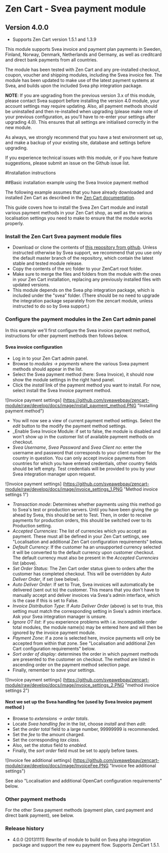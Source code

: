 # Zen Cart - Svea payment module
## Version 4.0.0
* Supports Zen Cart version 1.5.1 and 1.3.9

This module supports Svea invoice and payment plan payments in Sweden, Finland, Norway, Denmark, Netherlands and Germany, as well as creditcard and direct bank payments from all countries.

The module has been tested with Zen Cart and any pre-installed checkout, coupon, voucher and shipping modules, including the Svea invoice fee. The module has been updated to make use of the latest payment systems at Svea, and builds upon the included Svea php integration package.

**NOTE**: If you are upgrading from the previous version 3.x of this module, please contact Svea support before installing the version 4.0 module, your account settings may require updating. Also, all payment methods should be uninstalled and then re-installed when upgrading (please make note of your previous configuration, as you'll have to re-enter your settings after upgrading 4.0). This ensures that all settings are initialised correctly in the new module. 

As always, we strongly recommend that you have a test environment set up, and make a backup of your existing site, database and settings before upgrading.

If you experience technical issues with this module, or if you have feature suggestions, please submit an issue on the Github issue list.

#Installation instructions

##Basic installation example using the Svea Invoice payment method

The following example assumes that you have already downloaded and installed Zen Cart as described in the [Zen Cart documentation](http://www.zen-cart.com/).

This guide covers how to install the Svea Zen Cart module and install various payment methods in your Zen Cart shop, as well as the various localisation settings you need to make to ensure that the module works properly.

### Install the Zen Cart Svea payment module files

* Download or clone the contents of [this repository from github](https://github.com/sveawebpay/zencart-module). Unless instructed otherwise by Svea support, we recommend that you use only the default master branch of the repository, which contain the latest stable and tested module release.
* Copy the contents of the src folder to your ZenCart root folder.
* Make sure to merge the files and folders from the module with the ones in your Zen Cart installation, replacing any previously installed files with updated versions.
* This module depends on the Svea php integration package, which is included under the "svea" folder. (There should be no need to upgrade the integration package separately from the zencart module, unless instructed to do so by Svea support.)

### Configure the payment modules in the Zen Cart admin panel
In this example we'll first configure the Svea invoice payment method, instructions for other payment methods then follows below.

#### Svea invoice configuration

* Log in to your Zen Cart admin panel.
* Browse to _modules -> payments_ where the various Svea payment methods should appear in the list.
* Select the Svea payment method (here: Svea Invoice), it should now show the module settings in the right hand panel.
* Click the _install_ link of the payment method you want to install. For now, select install the Svea Invoice payment method.

![Invoice payment settings] (https://github.com/sveawebpay/zencart-module/raw/develop/docs/image/install_payment_method.PNG "Installing payment method")

* You will now see a view of current payment method settings. Select the _edit_ button to the modify the payment method settings. 
* _Enable Svea Invoice Module: if set to false, the module is disabled and won't show up in the customer list of available payment methods on checkout.
* _Svea Username_, _Svea Password_ and _Svea Client no_: enter the username and password that corresponds to your client number for the country in question. You can only accept invoice payments from countries for which you have entered credentials, other country fields should be left empty. Test credentials will be provided to you by your Svea integration manager upon request. 

![Invoice payment settings] (https://github.com/sveawebpay/zencart-module/raw/develop/docs/image/invoice_settings_1.PNG "Method invoice settings 1")

* _Transaction mode_: Determines whether payments using this method go to Svea's test or production servers. Until you have been giving the go ahead by Svea, this should be set to Test. Then, in order to receive payments for production orders, this should be switched over to its Production setting.
* _Accepted Currencies_: The list of currencies which you accept as payment. These must all be defined in your Zen Cart settings, see "Localisation and additional Zen Cart configuration requirements" below.
* _Default Currency_: If the customer ha an unsupported currency selected it will be converted to the default currency upon customer checkout. The default currency must also be present in the _Accepted Currencies_ list (above).
* _Set Order Status_: The Zen Cart order status given to orders after the customer has completed checkout. This will be overridden by _Auto Deliver Order_, if set (see below).
* _Auto Deliver Order_: If set to True, Svea invoices will automatically be delivered (sent out to) the customer. This means that you don't have to manually accept and deliver invoices via Svea's admin interface, which is the case if this is set to False.
* _Invoice Distribution Type_: If _Auto Deliver Order_ (above) is set to true, this setting must match the corresponding setting in Svea's admin interface. Ask your Svea integration manager is unsure.
* _Ignore OT list_: if you experience problems with i.e. incompatible order total modules, the module name(s) may be entered here and will then be ignored by the invoice payment module.
* _Payment Zone_: if a zone is selected here, invoice payments will only be accepted from within that zone. See "Localisation and additional Zen Cart configuration requirements" below.
* _Sort order of display_: determines the order in which payment methods are presented to the customer on checkout. The method are listed in ascending order on the payment method selection page.
* Finally, remember to _save_ your settings.

![Invoice payment settings] (https://github.com/sveawebpay/zencart-module/raw/develop/docs/image/invoice_settings_2.PNG "method invoice settings 2")

#### Next we set up the Svea handling fee (used by Svea Invoice payment method )

* Browse to _extensions -> order totals_.
* Locate _Svea handling fee_ in the list, choose _install_ and then _edit_:
* Set the _order total_ field to a large number, 99999999 is recommended.
* Set the _fee_ to the amount charged.
* Set the corresponding _tax class_.
* Also, set the _status_ field to _enabled_.
* Finally, the _sort order_ field must be set to apply before taxes.

![Invoice fee additional settings] (https://github.com/sveawebpay/zencart-module/raw/develop/docs/image/InvoiceFee.PNG "Invoice fee additional settings")

See also "Localisation and additional OpenCart configuration requirements" below.

### Other payment methods
For the other Svea payment methods (payment plan, card payment and direct bank payment), see below.


### Release history

* 4.0.0  (20131111) Rewrite of module to build on Svea php integration package and support the new eu payment flow. Supports ZenCart 1.5.1.
